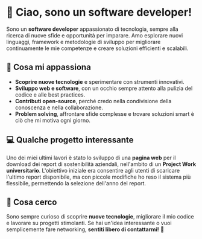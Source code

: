 # 👋 Ciao, sono un software developer!  

Sono un **software developer** appassionato di tecnologia, sempre alla ricerca di nuove sfide e opportunità per imparare. Amo esplorare nuovi linguaggi, framework e metodologie di sviluppo per migliorare continuamente le mie competenze e creare soluzioni efficienti e scalabili.  

## 🚀 Cosa mi appassiona  
- **Scoprire nuove tecnologie** e sperimentare con strumenti innovativi.  
- **Sviluppo web e software**, con un occhio sempre attento alla pulizia del codice e alle best practices.  
- **Contributi open-source**, perché credo nella condivisione della conoscenza e nella collaborazione.  
- **Problem solving**, affrontare sfide complesse e trovare soluzioni smart è ciò che mi motiva ogni giorno.  

## 💻 Qualche progetto interessante  
Uno dei miei ultimi lavori è stato lo sviluppo di una **pagina web** per il download dei report di sostenibilità aziendali, nell'ambito di un **Project Work universitario**. L'obiettivo iniziale era consentire agli utenti di scaricare l'ultimo report disponibile, ma con piccole modifiche ho reso il sistema più flessibile, permettendo la selezione dell'anno del report.  

## 🎯 Cosa cerco  
Sono sempre curioso di scoprire **nuove tecnologie**, migliorare il mio codice e lavorare su progetti stimolanti. Se hai un'idea interessante o vuoi semplicemente fare networking, **sentiti libero di contattarmi!** 🚀 
